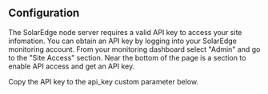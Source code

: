## Configuration

The SolarEdge node server requires a valid API key to access your site
infomation.  You can obtain an API key by logging into your SolarEdge
monitoring account.  From your monitoring dashboard select "Admin" and go to 
the "Site Access" section.  Near the bottom of the page is a section to
enable API access and get an API key.

Copy the API key to the api_key custom parameter below.
